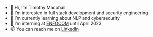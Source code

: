 - 👋 Hi, I’m Timothy Macphail
- 👀 I’m interested in full stack development and security engineering
- 🌱 I’m currently learning about NLP and cybersecurity
- 💼 I’m interning at [ENFOCOM](https://enfocom.com) until April 2023
- 📫 You can reach me on [LinkedIn](https://www.linkedin.com/in/timothy-macphail)
